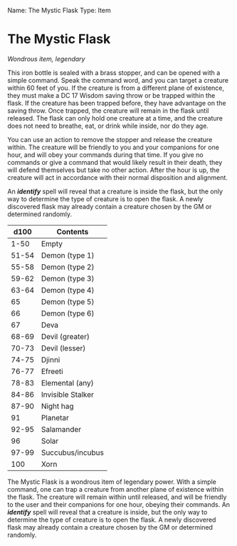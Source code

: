 Name: The Mystic Flask
Type: Item

# The Mystic Flask
_Wondrous item, legendary_

This iron bottle is sealed with a brass stopper, and can be opened with a simple command. Speak the command word, and you can target a creature within 60 feet of you. If the creature is from a different plane of existence, they must make a DC 17 Wisdom saving throw or be trapped within the flask. If the creature has been trapped before, they have advantage on the saving throw. Once trapped, the creature will remain in the flask until released. The flask can only hold one creature at a time, and the creature does not need to breathe, eat, or drink while inside, nor do they age.

You can use an action to remove the stopper and release the creature within. The creature will be friendly to you and your companions for one hour, and will obey your commands during that time. If you give no commands or give a command that would likely result in their death, they will defend themselves but take no other action. After the hour is up, the creature will act in accordance with their normal disposition and alignment.

An **_identify_** spell will reveal that a creature is inside the flask, but the only way to determine the type of creature is to open the flask. A newly discovered flask may already contain a creature chosen by the GM or determined randomly.

| d100  | Contents          |
|-------|-------------------|
| 1-50  | Empty             |
| 51-54 | Demon (type 1)    |
| 55-58 | Demon (type 2)    |
| 59-62 | Demon (type 3)    |
| 63-64 | Demon (type 4)    |
| 65    | Demon (type 5)    |
| 66    | Demon (type 6)    |
| 67    | Deva              |
| 68-69 | Devil (greater)   |
| 70-73 | Devil (lesser)    |
| 74-75 | Djinni            |
| 76-77 | Efreeti           |
| 78-83 | Elemental (any)   |
| 84-86 | Invisible Stalker |
| 87-90 | Night hag         |
| 91    | Planetar          |
| 92-95 | Salamander        |
| 96    | Solar             |
| 97-99 | Succubus/incubus  |
| 100   | Xorn              |

The Mystic Flask is a wondrous item of legendary power. With a simple command, one can trap a creature from another plane of existence within the flask. The creature will remain within until released, and will be friendly to the user and their companions for one hour, obeying their commands. An **_identify_** spell will reveal that a creature is inside, but the only way to determine the type of creature is to open the flask. A newly discovered flask may already contain a creature chosen by the GM or determined randomly.